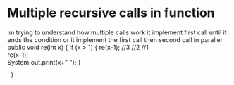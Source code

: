 
# Multiple recursive calls in function

im trying to understand how multiple calls work it implement first call until it ends
the condition or it implement the first call then second call in parallel
    public  void re(int x) { 
        if (x > 1) { 
         re(x-1); //3 //2 //1   
         re(x-1);  
         System.out.print(x+" ");
        }  
         
     } 


        